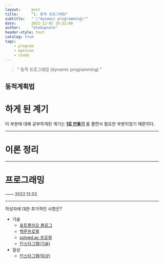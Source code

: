 ```yaml
---
layout:     post
title:      "1. 동적 프로그래밍"
subtitle:   " \"dynamic programming\""
date:       2022-12-02 19:52:00
author:     "Usedupnote"
header-style: text
catalog: true
tags:
    - program
    - opinion
    - study
---
```


> “ 동적 프로그래밍 (dynamic programming) ”


## 동적계획법

# 하게 된 계기
 이 부분에 대해 공부하게된 계기는 **[1로 만들기](https://www.acmicpc.net/problem/1463)** 를 플면서 필요한 부분이었기 때문이다.
 
---
# 이론 정리


---
# 프로그래밍



—— 2022.12.02.

---

작성자에 대한 추가적인 사항은?
* 기술
	* [포트폴리오 블로그](https://usedupnote.github.io/)
	* [백준프로필](https://www.acmicpc.net/user/usedupnote)
	* [solved.ac 프로필](https://solved.ac/profile/usedupnote)
	* [인스타그램(기술)](https://www.instagram.com/idea.memory/)
* 일상
	* [인스타그램(일상)](https://www.instagram.com/i_m_meong/)
